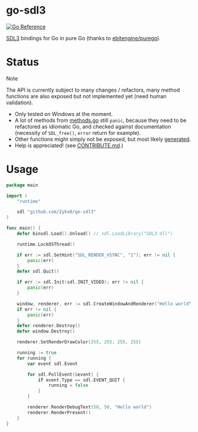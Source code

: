 # go-sdl3

[![Go Reference](https://pkg.go.dev/badge/github.com/zyko0/go-sdl3.svg)](https://pkg.go.dev/github.com/zyko0/go-sdl3)

[SDL3](https://wiki.libsdl.org/SDL3/FrontPage) bindings for Go in pure Go (thanks to [ebitengine/purego](https://github.com/ebitengine/purego)).

# Status

> [!NOTE]
> The API is currently subject to many changes / refactors, many method functions are also exposed but not implemented yet (need human validation).

- Only tested on Windows at the moment.
- A lot of methods from [methods.go](methods.go) still `panic`, because they need to be refactored as idiomatic Go, and checked against documentation (necessity of `SDL_free()`, `error` return for example).
- Other functions might simply not be exposed, but most likely [generated](sdl_functions.gen_impl.go).
- Help is appreciated! (see [CONTRIBUTE.md](CONTRIBUTE.md).)

# Usage

```go
package main

import (
	"runtime"

	sdl "github.com/Zyko0/go-sdl3"
)

func main() {
	defer binsdl.Load().Unload() // sdl.LoadLibrary("SDL3.dll")

	runtime.LockOSThread()

	if err := sdl.SetHint("SDL_RENDER_VSYNC", "1"); err != nil {
		panic(err)
	}
	defer sdl.Quit()

	if err := sdl.Init(sdl.INIT_VIDEO); err != nil {
		panic(err)
	}

	window, renderer, err := sdl.CreateWindowAndRenderer("Hello world", 500, 500, 0)
	if err != nil {
		panic(err)
	}
	defer renderer.Destroy()
	defer window.Destroy()

	renderer.SetRenderDrawColor(255, 255, 255, 255)

	running := true
	for running {
		var event sdl.Event

		for sdl.PollEvent(&event) {
			if event.Type == sdl.EVENT_QUIT {
				running = false
			}
		}

		renderer.RenderDebugText(50, 50, "Hello world")
		renderer.RenderPresent()
	}
}
```